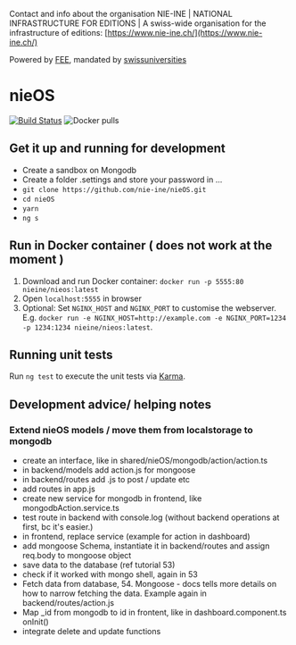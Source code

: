 Contact and info about the organisation NIE-INE | NATIONAL INFRASTRUCTURE FOR EDITIONS | A swiss-wide organisation for the infrastructure of editions: [https://www.nie-ine.ch/](https://www.nie-ine.ch/)

Powered by [FEE](http://www.fee.unibas.ch/), mandated by [swissuniversities](https://www.swissuniversities.ch/)

# nieOS

[![Build Status](https://travis-ci.org/nie-ine/nieOS.svg?branch=devel)](https://travis-ci.org/nie-ine/nieOS)
![Docker pulls](https://img.shields.io/docker/pulls/nieine/nieos.svg)

## Get it up and running for development

 - Create a sandbox on Mongodb
 - Create a folder .settings and store your password in ...
 - ``git clone https://github.com/nie-ine/nieOS.git``
 - ``cd nieOS``
 - ``yarn``
 - ``ng s``
 

## Run in Docker container ( does not work at the moment )

1. Download and run Docker container: `docker run -p 5555:80 nieine/nieos:latest`
2. Open `localhost:5555` in browser
3. Optional: Set `NGINX_HOST` and `NGINX_PORT` to customise the webserver. E.g. `docker run -e NGINX_HOST=http://example.com -e NGINX_PORT=1234 -p 1234:1234 nieine/nieos:latest`.

## Running unit tests

Run `ng test` to execute the unit tests via [Karma](https://karma-runner.github.io).


## Development advice/ helping notes
### Extend nieOS models / move them from localstorage to mongodb
 - create an interface, like in shared/nieOS/mongodb/action/action.ts
 - in backend/models add action.js for mongoose
 - in backend/routes add <route>.js to post / update etc
 - add routes in app.js
 - create new service for mongodb in frontend, like mongodbAction.service.ts
 - test route in backend with console.log (without backend operations at first, bc it's easier.)
 - in frontend, replace service (example for action in dashboard)
 - add mongoose Schema, instantiate it in backend/routes and assign req.body to mongoose object
 - save data to the database (ref tutorial 53)
 - check if it worked with mongo shell, again in 53
 - Fetch data from database, 54. Mongoose - docs tells more details on how to narrow fetching the data. Example again in backend/routes/action.js
 - Map _id from mongodb to id in frontent, like in dashboard.component.ts onInit()
 - integrate delete and update functions

